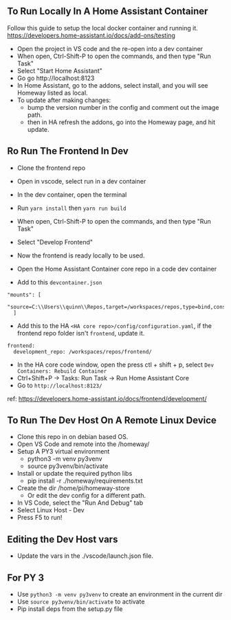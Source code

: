 ## To Run Locally In A Home Assistant Container

Follow this guide to setup the local docker container and running it.
https://developers.home-assistant.io/docs/add-ons/testing

- Open the project in VS code and the re-open into a dev container
- When open, Ctrl-Shift-P to open the commands, and then type "Run Task"
- Select "Start Home Assistant"
- Go go http://localhost:8123
- In Home Assistant, go to the addons, select install, and you will see Homeway listed as local.
- To update after making changes:
    - bump the version number in the config and comment out the image path.
    - then in HA refresh the addons, go into the Homeway page, and hit update.


## Ro Run The Frontend In Dev

- Clone the frontend repo
- Open in vscode, select run in a dev container
- In the dev container, open the terminal
- Run `yarn install` then `yarn run build`
- When open, Ctrl-Shift-P to open the commands, and then type "Run Task"
- Select "Develop Frontend"
- Now the frontend is ready locally to be used.

- Open the Home Assistant Container core repo in a code dev container
- Add to this `devcontainer.json`

```
"mounts": [
    "source=C:\\Users\\quinn\\Repos,target=/workspaces/repos,type=bind,consistency=cached"
  ]
```

- Add this to the HA `<HA core repo>/config/configuration.yaml`, if the frontend repo folder isn't `frontend`, update it.

```
frontend:
  development_repo: /workspaces/repos/frontend/
```

- In the HA core code window, open the press ctl + shift + p, select `Dev Containers: Rebuild Container`
- Ctrl+Shift+P -> Tasks: Run Task -> Run Home Assistant Core
- Go to `http://localhost:8123/`

ref: https://developers.home-assistant.io/docs/frontend/development/



## To Run The Dev Host On A Remote Linux Device

- Clone this repo in on debian based OS.
- Open VS Code and remote into the <repo root>/homeway/
- Setup A PY3 virtual environment
    - python3 -m venv py3venv
    - source py3venv/bin/activate
- Install or update the required python libs
    - pip install -r ./homeway/requirements.txt
- Create the dir /home/pi/homeway-store
    - Or edit the dev config for a different path.
- In VS Code, select the "Run And Debug" tab
- Select Linux Host - Dev
- Press F5 to run!


## Editing the Dev Host vars

- Update the vars in the ./vscode/launch.json file.

## For PY 3

- Use `python3 -m venv py3venv` to create an environment in the current dir
- Use `source py3venv/bin/activate` to activate
- Pip install deps from the setup.py file
